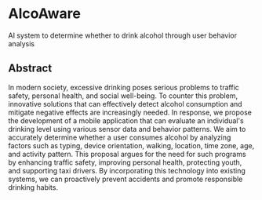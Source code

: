 # AlcoAware
AI system to determine whether to drink alcohol through user behavior analysis

## Abstract
In modern society, excessive drinking poses serious problems to traffic safety, personal health, and social well-being. To counter this problem, innovative solutions that can effectively detect alcohol consumption and mitigate negative effects are increasingly needed. In response, we propose the development of a mobile application that can evaluate an individual's drinking level using various sensor data and behavior patterns. We aim to accurately determine whether a user consumes alcohol by analyzing factors such as typing, device orientation, walking, location, time zone, age, and activity pattern. This proposal argues for the need for such programs by enhancing traffic safety, improving personal health, protecting youth, and supporting taxi drivers. By incorporating this technology into existing systems, we can proactively prevent accidents and promote responsible drinking habits.